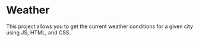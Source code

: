 # Weather
This project allows you to get the current weather conditions for a given city using JS, HTML, and CSS.
